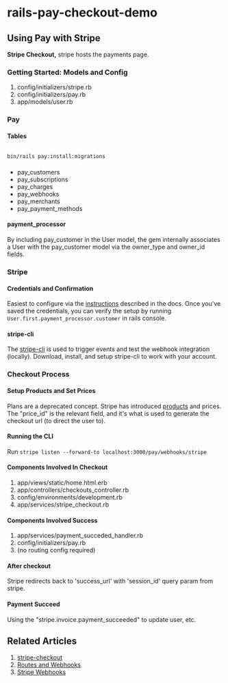 # rails-pay-checkout-demo

## Using Pay with Stripe
**Stripe Checkout,** stripe hosts the payments page.

### Getting Started: Models and Config
1. config/initializers/stripe.rb
1. config/initializers/pay.rb
1. app/models/user.rb

### Pay
#### Tables
```bash

bin/rails pay:install:migrations
```

####
* pay_customers
* pay_subscriptions
* pay_charges
* pay_webhooks
* pay_merchants
* pay_payment_methods

#### payment_processor
By including pay_customer in the User model, the gem internally associates a User with the pay_customer model via the owner_type and owner_id fields.

### Stripe
#### Credentials and Confirmation
Easiest to configure via the [instructions](https://github.com/pay-rails/pay/blob/main/docs/2_configuration.md#configuring-pay) described in the docs. Once you've saved the credentials, you can verify the setup by running `User.first.payment_processor.customer` in rails console.

#### stripe-cli
The [stripe-cli](https://docs.stripe.com/stripe-cli) is used to trigger events and test the webhook integration (locally). Download, install, and setup stripe-cli to work with your account.

### Checkout Process
#### Setup Products and Set Prices
Plans are a deprecated concept. Stripe has introduced [products](https://dashboard.stripe.com/products) and prices. The "price_id" is the relevant field, and it's what is used to generate the checkout url (to direct the user to).

#### Running the CLI
Run `stripe listen --forward-to localhost:3000/pay/webhooks/stripe`

#### Components Involved In Checkout
1. app/views/static/home.html.erb
1. app/controllers/checkouts_controller.rb
1. config/environments/development.rb
1. app/services/stripe_checkout.rb

#### Components Involved Success
1. app/services/payment_succeded_handler.rb
1. config/initializers/pay.rb
1. (no routing config required)

#### After checkout
Stripe redirects back to 'success_url' with 'session_id' query param from stripe.

#### Payment Succeed
Using the "stripe.invoice.payment_succeeded" to update user, etc.

## Related Articles
1. [stripe-checkout](https://github.com/pay-rails/pay/blob/3f860ad490ce91b1b1d0ed3d11147d163b9fda80/docs/stripe/8_stripe_checkout.md)
1. [Routes and Webhooks](https://github.com/pay-rails/pay/blob/main/docs/7_webhooks.md)
1. [Stripe Webhooks](https://github.com/pay-rails/pay/blob/main/docs/stripe/5_webhooks.md)
